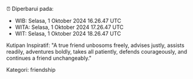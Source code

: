 ⏰ Diperbarui pada:
- WIB: Selasa, 1 Oktober 2024 16.26.47 UTC
- WITA: Selasa, 1 Oktober 2024 17.26.47 UTC
- WIT: Selasa, 1 Oktober 2024 18.26.47 UTC

Kutipan Inspiratif:
"A true friend unbosoms freely, advises justly, assists readily, adventures boldly, takes all patiently, defends courageously, and continues a friend unchangeably."


Kategori: friendship

